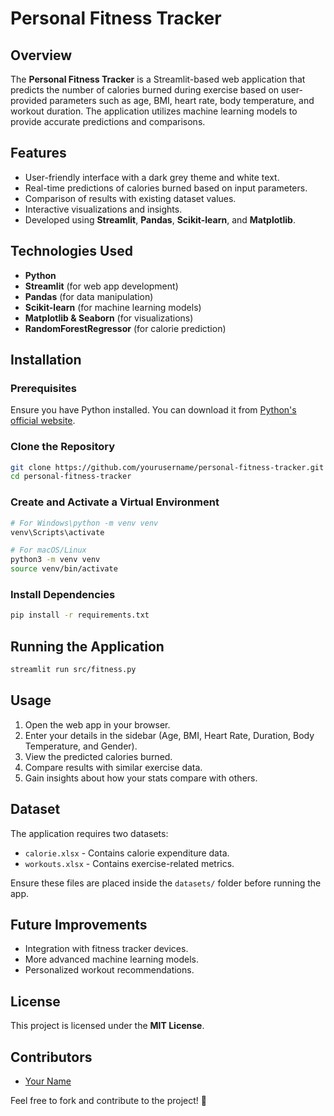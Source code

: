 # Personal Fitness Tracker

## Overview
The **Personal Fitness Tracker** is a Streamlit-based web application that predicts the number of calories burned during exercise based on user-provided parameters such as age, BMI, heart rate, body temperature, and workout duration. The application utilizes machine learning models to provide accurate predictions and comparisons.

## Features
- User-friendly interface with a dark grey theme and white text.
- Real-time predictions of calories burned based on input parameters.
- Comparison of results with existing dataset values.
- Interactive visualizations and insights.
- Developed using **Streamlit**, **Pandas**, **Scikit-learn**, and **Matplotlib**.

## Technologies Used
- **Python**
- **Streamlit** (for web app development)
- **Pandas** (for data manipulation)
- **Scikit-learn** (for machine learning models)
- **Matplotlib & Seaborn** (for visualizations)
- **RandomForestRegressor** (for calorie prediction)

## Installation
### Prerequisites
Ensure you have Python installed. You can download it from [Python's official website](https://www.python.org/).

### Clone the Repository
```bash
git clone https://github.com/yourusername/personal-fitness-tracker.git
cd personal-fitness-tracker
```

### Create and Activate a Virtual Environment
```bash
# For Windows\python -m venv venv
venv\Scripts\activate

# For macOS/Linux
python3 -m venv venv
source venv/bin/activate
```

### Install Dependencies
```bash
pip install -r requirements.txt
```

## Running the Application
```bash
streamlit run src/fitness.py
```

## Usage
1. Open the web app in your browser.
2. Enter your details in the sidebar (Age, BMI, Heart Rate, Duration, Body Temperature, and Gender).
3. View the predicted calories burned.
4. Compare results with similar exercise data.
5. Gain insights about how your stats compare with others.

## Dataset
The application requires two datasets:
- `calorie.xlsx` - Contains calorie expenditure data.
- `workouts.xlsx` - Contains exercise-related metrics.

Ensure these files are placed inside the `datasets/` folder before running the app.

## Future Improvements
- Integration with fitness tracker devices.
- More advanced machine learning models.
- Personalized workout recommendations.

## License
This project is licensed under the **MIT License**.

## Contributors
- [Your Name](https://github.com/yourusername)

Feel free to fork and contribute to the project! 🚀

